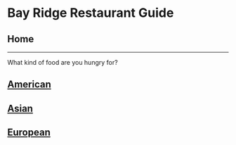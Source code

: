 # Bay Ridge Restaurant Guide
## Home
---
What kind of food are you hungry for?
## [American](american/american.md)
## [Asian](asian/asian.md)
## [European](european/european.md)


